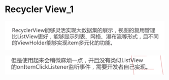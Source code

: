 # Recycler View\_1

![](.gitbook/assets/image%20%2836%29.png)

![](.gitbook/assets/image%20%2841%29.png)

